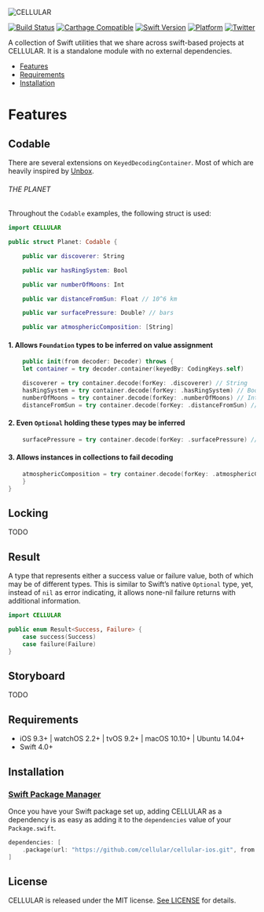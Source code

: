 
![CELLULAR](https://www.cellular.de/cellular-logo.png)

[![Build Status](https://travis-ci.org/cellular/cellular-ios.svg?branch=master)](https://travis-ci.org/cellular/cellular-ios)
[![Carthage Compatible](https://img.shields.io/badge/Carthage-compatible-4BC51D.svg?style=flat)](https://github.com/Carthage/Carthage)
[![Swift Version](https://img.shields.io/badge/swift%20version-4.1-orange.svg)](https://img.shields.io/badge/swift%20version-4.1-orange.svg)
[![Platform](https://img.shields.io/badge/platform-iOS%20%7C%20watchOS%20%7C%20tvOS%20%7C%20macOS%20%7C%20linux-lightgrey.svg)](https://img.shields.io/badge/platform-iOS%20%7C%20watchOS%20%7C%20tvOS%20%7C%20macOS%20%7C%20linux-lightgrey.svg)
[![Twitter](https://img.shields.io/badge/twitter-@CELLULAR-blue.svg?style=flat)](https://twitter.com/cellular)

A collection of Swift utilities that we share across swift-based projects at CELLULAR. It is a standalone module with no external dependencies.

- [Features](#features)
- [Requirements](#requirements)
- [Installation](#installation)

# Features

## Codable

There are several extensions on `KeyedDecodingContainer`. Most of which are heavily inspired by [Unbox](https://github.com/JohnSundell/Unbox).

###### THE PLANET

Throughout the `Codable` examples, the following struct is used:

```swift
import CELLULAR

public struct Planet: Codable {

    public var discoverer: String

    public var hasRingSystem: Bool

    public var numberOfMoons: Int

    public var distanceFromSun: Float // 10^6 km

    public var surfacePressure: Double? // bars

    public var atmosphericComposition: [String]
```

#### 1. Allows `Foundation` types to be inferred on value assignment

```swift
    public init(from decoder: Decoder) throws {
	let container = try decoder.container(keyedBy: CodingKeys.self)

	discoverer = try container.decode(forKey: .discoverer) // String
	hasRingSystem = try container.decode(forKey: .hasRingSystem) // Bool
	numberOfMoons = try container.decode(forKey: .numberOfMoons) // Int
	distanceFromSun = try container.decode(forKey: .distanceFromSun) // Float
```

#### 2. Even `Optional` holding these types may be inferred

```swift
	surfacePressure = try container.decode(forKey: .surfacePressure) // Double?
```

#### 3. Allows instances in collections to fail decoding

```swift
	atmosphericComposition = try container.decode(forKey: .atmosphericComposition, allowInvalidElements: true) ?? []
    }
}
```

## Locking
TODO

## Result

A type that represents either a success value or failure value, both of which may be of different types.
This is similar to Swift’s native `Optional` type, yet, instead of `nil` as error indicating, it allows none-nil failure returns with additional information.

```swift
import CELLULAR

public enum Result<Success, Failure> {
    case success(Success)
    case failure(Failure)
}
```

## Storyboard
TODO
## Requirements

- iOS 9.3+ | watchOS 2.2+ | tvOS 9.2+ | macOS 10.10+ | Ubuntu 14.04+
- Swift 4.0+

## Installation

### [Swift Package Manager](https://swift.org/package-manager/)

Once you have your Swift package set up, adding CELLULAR as a dependency is as easy as adding it to the `dependencies` value of your `Package.swift`.

```swift
dependencies: [
    .package(url: "https://github.com/cellular/cellular-ios.git", from: "1.0.0")
]
```

## License

CELLULAR is released under the MIT license. [See LICENSE](https://github.com/cellular/cellular-ios/blob/master/LICENSE) for details.
